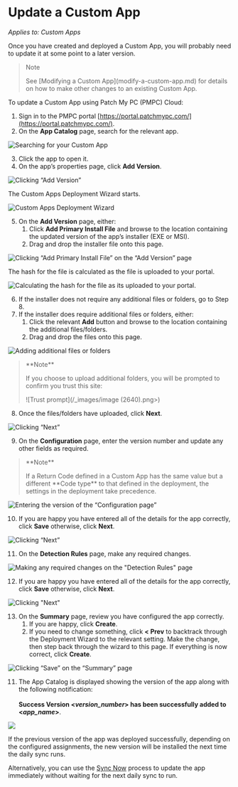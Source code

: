 # Update a Custom App

_Applies to: Custom Apps_

Once you have created and deployed a Custom App, you will probably need to update it at some point to a later version.

<blockquote class="wp-block-quote">
<p>Note</p>
<p>See [Modifying a Custom App](modify-a-custom-app.md) for details on how to make other changes to an existing Custom App.</p>
</blockquote>

To update a Custom App using Patch My PC (PMPC) Cloud:

1. Sign in to the PMPC portal [https://portal.patchmypc.com/](https://portal.patchmypc.com/).
2. On the **App Catalog** page, search for the relevant app.

![Searching for your Custom App](/_images/image-(472).png "Searching for your Custom App")

3. Click the app to open it.
4. On the app’s properties page, click **Add Version**.

![Clicking “Add Version”](/_images/image-(473).png "Clicking “Add Version”")

The Custom Apps Deployment Wizard starts.

![Custom Apps Deployment Wizard](/_images/image-(2636).png "Custom Apps Deployment Wizard")

5. On the **Add Version** page, either:
   1. Click **Add Primary Install File** and browse to the location containing the updated version of the app’s installer (EXE or MSI).
   2. Drag and drop the installer file onto this page.

![Clicking “Add Primary Install File” on the “Add Version” page](/_images/image-(2637).png "Clicking “Add Primary Install File” on the “Add Version” page")

The hash for the file is calculated as the file is uploaded to your portal.

![Calculating the hash for the file as its uploaded to your portal.](/_images/image-(2638).png "Calculating the hash for the file as its uploaded to your portal.")

6. If the installer does not require any additional files or folders, go to Step 8.
7. If the installer does require additional files or folders, either:
   1. Click the relevant **Add** button and browse to the location containing the additional files/folders.
   2. Drag and drop the files onto this page.

![Adding additional files or folders](/_images/image-(2639).png "Adding additional files or folders")

<blockquote class="wp-block-quote">
<p>**Note**</p>
<p>If you choose to upload additional folders, you will be prompted to confirm you trust this site:</p>
<p>![Trust prompt](/_images/image (2640).png>)</p>
</blockquote>



8. Once the files/folders have uploaded, click **Next**.

![Clicking “Next”](/_images/image-(2641).png "Clicking “Next”")

9. On the **Configuration** page, enter the version number and update any other fields as required.

<blockquote class="wp-block-quote">
<p>**Note**</p>
<p>If a Return Code defined in a Custom App has the same value but a different **Code type** to that defined in the deployment, the settings in the deployment take precedence.</p>
</blockquote>

![Entering the version of the “Configuration page”](/_images/image-(2642).png "Entering the version of the “Configuration page”")

10. If you are happy you have entered all of the details for the app correctly, click **Save** otherwise, click **Next**.

![Clicking “Next”](/_images/image-(2643).png "Clicking “Next”")

11. On the **Detection Rules** page, make any required changes.

![Making any required changes on the &#x22;Detection Rules&#x22; page](/_images/image-(2644).png "Making any required changes on the &#x22;Detection Rules&#x22; page")

12. If you are happy you have entered all of the details for the app correctly, click **Save** otherwise, click **Next**.

![Clicking &#x22;Next&#x22;](/_images/image-(2645).png "Clicking &#x22;Next&#x22;")

13. On the **Summary** page, review you have configured the app correctly.
    1. If you are happy, click **Create**.
    2. If you need to change something, click **< Prev** to backtrack through the Deployment Wizard to the relevant setting. Make the change, then step back through the wizard to this page. If everything is now correct, click **Create**.

![Clicking “Save” on the “Summary” page](/_images/image-(2646).png "Clicking “Save” on the “Summary” page")

11. The App Catalog is displayed showing the version of the app along with the following notification:\
    \
    **Success Version <**_**version\_number**_**> has been successfully added to <**_**app\_name**_**>**.

![](/_images/image-(483).png "")

If the previous version of the app was deployed successfully, depending on the configured assignments, the new version will be installed the next time the daily sync runs.

Alternatively, you can use the [Sync Now](../cloud-deployments/manage-updates-in-cloud/sync-now-cloud-feature.md) process to update the app immediately without waiting for the next daily sync to run.
